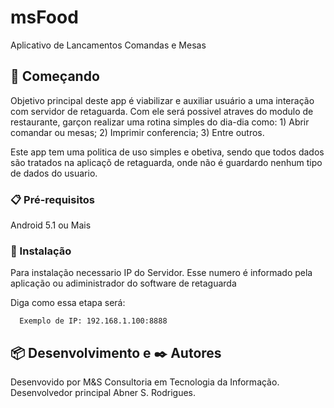 # msFood

  Aplicativo de Lancamentos Comandas e Mesas

## 🚀 Começando

  Objetivo principal deste app é viabilizar e auxiliar usuário a uma interação com servidor de retaguarda. Com ele será possivel atraves do modulo de
  restaurante, garçon realizar uma rotina simples do dia-dia como:
    1) Abrir comandar ou mesas;
    2) Imprimir conferencia;
    3) Entre outros.

  Este app tem uma politica de uso simples e obetiva, sendo que todos dados são tratados na aplicaçõ de retaguarda, onde não é guardardo
  nenhum tipo de dados do usuario.

### 📋 Pré-requisitos

  Android 5.1 ou Mais


### 🔧 Instalação

  Para instalação necessario IP do Servidor. Esse numero é informado pela aplicação ou adiministrador do software de retaguarda

Diga como essa etapa será:

```
  Exemplo de IP: 192.168.1.100:8888
```


## 📦 Desenvolvimento e ✒️ Autores

  Desenvovido por M&S Consultoria em Tecnologia da Informação. Desenvolvedor principal Abner S. Rodrigues.
